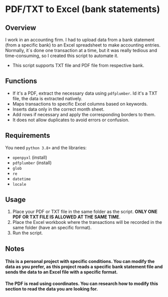# PDF/TXT to Excel (bank statements)

## Overview
I work in an accounting firm. I had to upload data from a bank statement (from a specific bank) to an Excel spreadsheet to make accounting entries. Normally, it´s done one transaction at a time, but it was really tedious and time-consuming, so I created this script to automate it. 

* This script supports TXT file and PDF file from respective bank.

## Functions
* If it's a PDF, extract the necessary data using `pdfplumber`. Id it's a TXT file, the data is extracted natively.
* Maps transactions to specific Excel columns based on keywords.
* Inserts data only in the correct month sheet.
* Add rows if necessary and apply the corresponding borders to them.
* It does not allow duplicates to avoid errors or confusion.

## Requirements

You need `python 3.8+` and the libraries: 
* `openpyxl` (install)
* `pdfplumber` (install) 
* `glob` 
* `re` 
* `datetime` 
* `locale` 

## Usage
1. Place your PDF or TXT file in the same folder as the script. __ONLY ONE PDF OR TXT FILE IS ALLOWED AT THE SAME TIME__.
2. Place the Excel workbook where the transactions will be recorded in the same folder (have an specific format).
3. Run the script.

## Notes

#### This is a personal project with specific conditions. You can modify the data as you prefer, as this project reads a specific bank statement file and sends the data to an Excel file with a specific format. 

#### The PDF is read using coordinates. You can research how to modify this section to read the data you are looking for.
